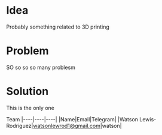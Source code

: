 <div class='center'>
<img src=''>
</div>

# Idea

Probably something related to 3D printing

# Problem

SO so so so many problesm

# Solution

This is the only one

Team
|----|----|----|
|Name|Email|Telegram|
|Watson Lewis-Rodriguez|watsonlewrod1@gmail.com|watson|
